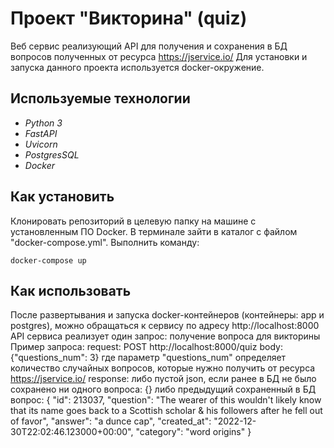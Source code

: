 # Проект "Викторина" (quiz)

Веб сервис реализующий API для получения и сохранения в БД вопросов полученных от ресурса https://jservice.io/
Для установки и запуска данного проекта используется docker-окружение.

## Используемые технологии
- _Python 3_
- _FastAPI_
- _Uvicorn_
- _PostgresSQL_
- _Docker_

## Как установить
Клонировать репозиторий в целевую папку на машине с установленным ПО Docker.
В терминале зайти в каталог с файлом "docker-compose.yml". Выполнить команду:
```
docker-compose up
```
## Как использовать
После развертывания и запуска docker-контейнеров (контейнеры: app и postgres), можно обращаться к сервису по адресу http://localhost:8000
API cервиса реализует один запрос: получение вопроса для викторины
Пример запроса:
  request: POST http://localhost:8000/quiz    body: {"questions_num": 3}
  где параметр "questions_num" определяет количество случайных вопросов, которые нужно получить от ресурса https://jservice.io/
  response:
     либо пустой json, если ранее в БД не было сохранено ни одного вопроса: {}
     либо предыдущий сохраненный в БД вопрос:
        {
        "id": 213037,
        "question": "The wearer of this wouldn't likely know that its name goes back to a Scottish scholar & his followers after he fell out of favor",
        "answer": "a dunce cap",
        "created_at": "2022-12-30T22:02:46.123000+00:00",
        "category": "word origins"
        }





